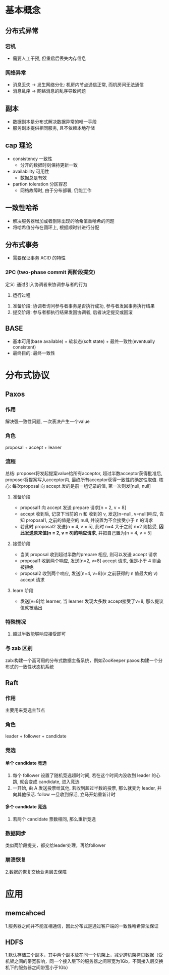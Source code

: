 # 基本概念

## 分布式异常

### 宕机

- 需要人工干预, 但重启后丢失内存信息

### 网络异常

- 消息丢失 -> 发生网络分化: 机房内节点通信正常, 而机房间无法通信
- 消息乱序 -> 网络消息的乱序导致问题

## 副本

- 数据副本是分布式解决数据异常的唯一手段
- 服务副本提供相同服务, 且不依赖本地存储

## cap 理论

- consistency 一致性
  - 分开的数据时刻保持更新一致
- availability 可用性
  - 数据总是有效
- partion toleration 分区容忍
  - 网络故障时, 由于分布部署, 仍能工作

## 一致性哈希

- 解决服务器增加或者删除出现的哈希值重哈希的问题
- 将哈希值分布在圆环上, 根据顺时针进行分配

## 分布式事务

- 需要保证事务 ACID 的特性

### 2PC (two-phase commit 两阶段提交)

定义: 通过引入协调者来协调参与者的行为  

1. 运行过程

1) 准备阶段: 协调者询问参与者事务是否执行成功, 参与者发回事务执行结果  
2) 提交阶段: 参与者都执行结果发回协调者, 后者决定提交或回滚

## BASE

- 基本可用(base available) + 软状态(soft state) + 最终一致性(eventually consistent)
- 最终目的: 最终一致性

# 分布式协议

## Paxos

### 作用

解决强一致性问题, 一次表决产生一个value

### 角色

proposal + accept + leaner  

### 流程

总结: proposer将发起提案value给所有acceptor, 超过半数acceptor获得批准后, proposer将提案写入acceptor内, 最终所有acceptor获得一致性的确定性取值.
核心: 每次proposal 向 accept 发的是前一组记录的值, 第一次则发[null, null]  

1. 准备阶段  

    - proposal1 向 accept 发送 prepare 请求[n = 2, v = 8]
    - accept 收到后, 记录下当前的 n 和 收到的 v, 发送[n=null, v=null]响应, 告知 proposal1, 之前的值是空的 null, 并设置为不会接受小于 n 的请求
    - 若此时 proposal2 发送[n = 4, v = 5], 此时 n=4 大于之前 n=2 则接受, **因此发送原来值[n = 2, v = 8]的响应请求**, 并把自己置为[n = 4, v = 5]

2. 接受阶段

    - 当某 proposal 收到超过半数的prepare 相应, 则可以发送 accept 请求
    - proposal1 收到两个响应, 发送[n=2, v=8] accept 请求, 但是小于 4 则会被拒绝
    - proposal2 收到两个响应, 发送[n=4, v=8](v  之前获得的 n 值最大的 v) accept 请求

3. learn 阶段

    - 发送[v=8]给 learner, 当 learner 发现大多数 accept接受了v=8, 那么提议值就被选出

### 特殊情况

1. 超过半数能够响应接受即可

### 与 zab 区别

zab:构建一个高可用的分布式数据主备系统，例如ZooKeeper
paxos:构建一个分布式的一致性状态机系统

## Raft

### 作用

主要用来竞选主节点

### 角色

leader + follower + candidate  

### 竞选

#### 单个 candidate 竞选

1. 每个 follower 设置了随机竞选超时时间, 若在这个时间内没收到 leader 的心跳, 就会变成 candidate, 进入竞选
2. 一开始, 由 A 发送投票给其他, 若收到超过半数的投票, 那么就变为 leader, 并向其他保活. follow 一旦收到保活, 立马开始重新计时

#### 多个 candidate 竞选

1. 若两个 candidate 票数相同, 那么重新竞选

### 数据同步

类似两阶段提交，都交给leader处理，再给follower  

### 崩溃恢复

2.数据的恢复交给业务层去保障

# 应用

## memcahced  

1.服务器之间并不能互相通信，因此分布式是通过客户端的一致性哈希算法保证  

## HDFS 

1.默认存储三个副本，其中两个副本放在同一个机架上，减少跨机架拷贝数据（受机架之间的带宽影响，同一个接入层下的服务器之间带宽为1Gb，不同接入层交换机下的服务器之间带宽小于1Gb）  
